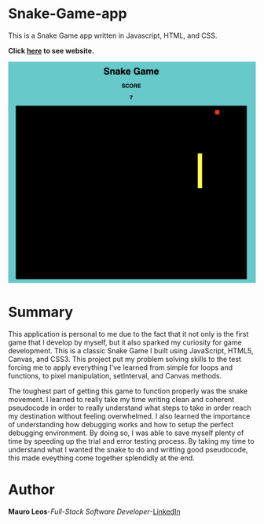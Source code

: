 # Snake-Game-app
This is a Snake Game app written in Javascript, HTML, and CSS.

<strong>Click <a href="https://mauroleos.github.io/Snake-Game-app/"><b>here</b></a> to see website.</strong>

<img src="image/snake-game.png" alt="image">

# Summary
  This application is personal to me due to the fact that it not only is the first game that I develop by myself, but it also sparked my curiosity for game development. This is a classic Snake Game I built using JavaScript, HTML5, Canvas, and CSS3. This project put my problem solving skills to the test forcing me to apply everything I've learned from simple for loops and functions, to pixel manipulation, setInterval, and Canvas methods. 

  The toughest part of getting this game to function properly was the snake movement. I learned to really take my time writing clean and coherent pseudocode in order to really understand what steps to take in order reach my destination without feeling overwhelmed. I also learned the importance of understanding how debugging works and how to setup the perfect debugging environment. By doing so, I was able to save myself plenty of time by speeding up the trial and error testing process. By taking my time to understand what I wanted the snake to do and writting good pseudocode, this made eveything come together splendidly at the end.
  
# Author
<strong>Mauro Leos</strong>-<i>Full-Stack Software Developer</i>-<a href="https://www.linkedin.com/in/mauro-leos-b4103a11b/">LinkedIn</a>
